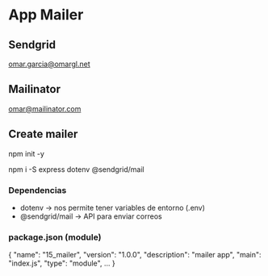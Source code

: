 # App Mailer

## Sendgrid
omar.garcia@omargl.net

## Mailinator
omar@mailinator.com

## Create mailer
npm init -y

npm i -S express dotenv @sendgrid/mail

### Dependencias
- dotenv -> nos permite tener variables de entorno (.env)
- @sendgrid/mail -> API para enviar correos

### package.json (module)
{
  "name": "15_mailer",
  "version": "1.0.0",
  "description": "mailer app",
  "main": "index.js",
  "type": "module",
  ...
  }
  
